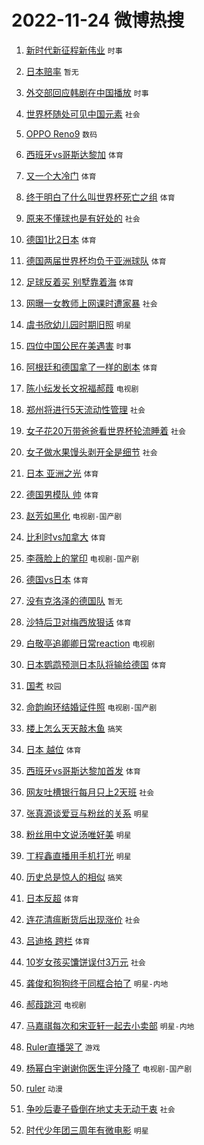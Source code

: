 # 2022-11-24 微博热搜 
1. [新时代新征程新伟业](https://m.weibo.cn/search?containerid=100103type%3D1%26t%3D10%26q%3D%23%E6%96%B0%E6%97%B6%E4%BB%A3%E6%96%B0%E5%BE%81%E7%A8%8B%E6%96%B0%E4%BC%9F%E4%B8%9A%23&stream_entry_id=51&isnewpage=1&extparam=seat%3D1%26filter_type%3Drealtimehot%26c_type%3D51%26dgr%3D0%26pos%3D0%26cate%3D10103%26display_time%3D1669221095%26pre_seqid%3D1669221095231018952204&luicode=10000011&lfid=106003type%3D25%26t%3D3%26disable_hot%3D1%26filter_type%3Drealtimehot) `时事` 

2. [日本赔率](https://m.weibo.cn/search?containerid=100103type%3D1%26t%3D10%26q%3D%E6%97%A5%E6%9C%AC%E8%B5%94%E7%8E%87&stream_entry_id=31&isnewpage=1&extparam=seat%3D1%26realpos%3D1%26pos%3D0%26c_type%3D31%26cate%3D5001%26filter_type%3Drealtimehot%26q%3D%25E6%2597%25A5%25E6%259C%25AC%25E8%25B5%2594%25E7%258E%2587%26dgr%3D0%26band_rank%3D1%26lcate%3D5001%26flag%3D1%26display_time%3D1669221095%26pre_seqid%3D1669221095231018952204&luicode=10000011&lfid=106003type%3D25%26t%3D3%26disable_hot%3D1%26filter_type%3Drealtimehot) `暂无` 

3. [外交部回应韩剧在中国播放](https://m.weibo.cn/search?containerid=100103type%3D1%26t%3D10%26q%3D%23%E5%A4%96%E4%BA%A4%E9%83%A8%E5%9B%9E%E5%BA%94%E9%9F%A9%E5%89%A7%E5%9C%A8%E4%B8%AD%E5%9B%BD%E6%92%AD%E6%94%BE%23&stream_entry_id=31&isnewpage=1&extparam=seat%3D1%26realpos%3D2%26pos%3D1%26c_type%3D31%26cate%3D5001%26filter_type%3Drealtimehot%26q%3D%2523%25E5%25A4%2596%25E4%25BA%25A4%25E9%2583%25A8%25E5%259B%259E%25E5%25BA%2594%25E9%259F%25A9%25E5%2589%25A7%25E5%259C%25A8%25E4%25B8%25AD%25E5%259B%25BD%25E6%2592%25AD%25E6%2594%25BE%2523%26dgr%3D0%26band_rank%3D2%26lcate%3D5001%26flag%3D2%26display_time%3D1669221095%26pre_seqid%3D1669221095231018952204&luicode=10000011&lfid=106003type%3D25%26t%3D3%26disable_hot%3D1%26filter_type%3Drealtimehot) `时事` 

4. [世界杯随处可见中国元素](https://m.weibo.cn/search?containerid=100103type%3D1%26t%3D10%26q%3D%23%E4%B8%96%E7%95%8C%E6%9D%AF%E9%9A%8F%E5%A4%84%E5%8F%AF%E8%A7%81%E4%B8%AD%E5%9B%BD%E5%85%83%E7%B4%A0%23&stream_entry_id=31&isnewpage=1&extparam=seat%3D1%26realpos%3D3%26pos%3D2%26c_type%3D31%26cate%3D5001%26filter_type%3Drealtimehot%26q%3D%2523%25E4%25B8%2596%25E7%2595%258C%25E6%259D%25AF%25E9%259A%258F%25E5%25A4%2584%25E5%258F%25AF%25E8%25A7%2581%25E4%25B8%25AD%25E5%259B%25BD%25E5%2585%2583%25E7%25B4%25A0%2523%26dgr%3D0%26band_rank%3D3%26lcate%3D5001%26flag%3D0%26display_time%3D1669221095%26pre_seqid%3D1669221095231018952204&luicode=10000011&lfid=106003type%3D25%26t%3D3%26disable_hot%3D1%26filter_type%3Drealtimehot) `社会` 

5. [OPPO Reno9](https://m.weibo.cn/search?containerid=100103type%3D1%26t%3D10%26q%3D%23OPPO+Reno9%23&stream_entry_id=31&isnewpage=1&extparam=seat%3D1%26pos%3D3%26c_type%3D31%26topic_ad%3D1%26cate%3D5001%26adid%3D173265%26filter_type%3Drealtimehot%26q%3D%2523OPPO%2520Reno9%2523%26dgr%3D0%26band_rank%3D4%26lcate%3D5001%26display_time%3D1669221095%26pre_seqid%3D1669221095231018952204&luicode=10000011&lfid=106003type%3D25%26t%3D3%26disable_hot%3D1%26filter_type%3Drealtimehot) `数码` 

6. [西班牙vs哥斯达黎加](https://m.weibo.cn/search?containerid=100103type%3D1%26t%3D10%26q%3D%23%E8%A5%BF%E7%8F%AD%E7%89%99vs%E5%93%A5%E6%96%AF%E8%BE%BE%E9%BB%8E%E5%8A%A0%23&stream_entry_id=31&isnewpage=1&extparam=seat%3D1%26realpos%3D4%26pos%3D4%26c_type%3D31%26cate%3D5001%26filter_type%3Drealtimehot%26q%3D%2523%25E8%25A5%25BF%25E7%258F%25AD%25E7%2589%2599vs%25E5%2593%25A5%25E6%2596%25AF%25E8%25BE%25BE%25E9%25BB%258E%25E5%258A%25A0%2523%26dgr%3D0%26band_rank%3D4%26lcate%3D5001%26flag%3D1%26display_time%3D1669221095%26pre_seqid%3D1669221095231018952204&luicode=10000011&lfid=106003type%3D25%26t%3D3%26disable_hot%3D1%26filter_type%3Drealtimehot) `体育` 

7. [又一个大冷门](https://m.weibo.cn/search?containerid=100103type%3D1%26t%3D10%26q%3D%23%E5%8F%88%E4%B8%80%E4%B8%AA%E5%A4%A7%E5%86%B7%E9%97%A8%23&stream_entry_id=31&isnewpage=1&extparam=seat%3D1%26realpos%3D5%26pos%3D5%26c_type%3D31%26cate%3D5001%26filter_type%3Drealtimehot%26q%3D%2523%25E5%258F%2588%25E4%25B8%2580%25E4%25B8%25AA%25E5%25A4%25A7%25E5%2586%25B7%25E9%2597%25A8%2523%26dgr%3D0%26band_rank%3D5%26lcate%3D5001%26flag%3D1%26display_time%3D1669221095%26pre_seqid%3D1669221095231018952204&luicode=10000011&lfid=106003type%3D25%26t%3D3%26disable_hot%3D1%26filter_type%3Drealtimehot) `体育` 

8. [终于明白了什么叫世界杯死亡之组](https://m.weibo.cn/search?containerid=100103type%3D1%26t%3D10%26q%3D%23%E7%BB%88%E4%BA%8E%E6%98%8E%E7%99%BD%E4%BA%86%E4%BB%80%E4%B9%88%E5%8F%AB%E4%B8%96%E7%95%8C%E6%9D%AF%E6%AD%BB%E4%BA%A1%E4%B9%8B%E7%BB%84%23&stream_entry_id=31&isnewpage=1&extparam=seat%3D1%26realpos%3D6%26pos%3D6%26c_type%3D31%26cate%3D5001%26filter_type%3Drealtimehot%26q%3D%2523%25E7%25BB%2588%25E4%25BA%258E%25E6%2598%258E%25E7%2599%25BD%25E4%25BA%2586%25E4%25BB%2580%25E4%25B9%2588%25E5%258F%25AB%25E4%25B8%2596%25E7%2595%258C%25E6%259D%25AF%25E6%25AD%25BB%25E4%25BA%25A1%25E4%25B9%258B%25E7%25BB%2584%2523%26dgr%3D0%26band_rank%3D6%26lcate%3D5001%26flag%3D1%26display_time%3D1669221095%26pre_seqid%3D1669221095231018952204&luicode=10000011&lfid=106003type%3D25%26t%3D3%26disable_hot%3D1%26filter_type%3Drealtimehot) `体育` 

9. [原来不懂球也是有好处的](https://m.weibo.cn/search?containerid=100103type%3D1%26t%3D10%26q%3D%23%E5%8E%9F%E6%9D%A5%E4%B8%8D%E6%87%82%E7%90%83%E4%B9%9F%E6%98%AF%E6%9C%89%E5%A5%BD%E5%A4%84%E7%9A%84%23&stream_entry_id=31&isnewpage=1&extparam=seat%3D1%26realpos%3D7%26pos%3D7%26c_type%3D31%26cate%3D5001%26filter_type%3Drealtimehot%26q%3D%2523%25E5%258E%259F%25E6%259D%25A5%25E4%25B8%258D%25E6%2587%2582%25E7%2590%2583%25E4%25B9%259F%25E6%2598%25AF%25E6%259C%2589%25E5%25A5%25BD%25E5%25A4%2584%25E7%259A%2584%2523%26dgr%3D0%26band_rank%3D7%26lcate%3D5001%26flag%3D0%26display_time%3D1669221095%26pre_seqid%3D1669221095231018952204&luicode=10000011&lfid=106003type%3D25%26t%3D3%26disable_hot%3D1%26filter_type%3Drealtimehot) `社会` 

10. [德国1比2日本](https://m.weibo.cn/search?containerid=100103type%3D1%26t%3D10%26q%3D%23%E5%BE%B7%E5%9B%BD1%E6%AF%942%E6%97%A5%E6%9C%AC%23&stream_entry_id=31&isnewpage=1&extparam=seat%3D1%26realpos%3D8%26pos%3D8%26c_type%3D31%26cate%3D5001%26filter_type%3Drealtimehot%26q%3D%2523%25E5%25BE%25B7%25E5%259B%25BD1%25E6%25AF%25942%25E6%2597%25A5%25E6%259C%25AC%2523%26dgr%3D0%26band_rank%3D8%26lcate%3D5001%26flag%3D1%26display_time%3D1669221095%26pre_seqid%3D1669221095231018952204&luicode=10000011&lfid=106003type%3D25%26t%3D3%26disable_hot%3D1%26filter_type%3Drealtimehot) `体育` 

11. [德国两届世界杯均负于亚洲球队](https://m.weibo.cn/search?containerid=100103type%3D1%26t%3D10%26q%3D%23%E5%BE%B7%E5%9B%BD%E4%B8%A4%E5%B1%8A%E4%B8%96%E7%95%8C%E6%9D%AF%E5%9D%87%E8%B4%9F%E4%BA%8E%E4%BA%9A%E6%B4%B2%E7%90%83%E9%98%9F%23&stream_entry_id=31&isnewpage=1&extparam=seat%3D1%26realpos%3D9%26pos%3D9%26c_type%3D31%26cate%3D5001%26filter_type%3Drealtimehot%26q%3D%2523%25E5%25BE%25B7%25E5%259B%25BD%25E4%25B8%25A4%25E5%25B1%258A%25E4%25B8%2596%25E7%2595%258C%25E6%259D%25AF%25E5%259D%2587%25E8%25B4%259F%25E4%25BA%258E%25E4%25BA%259A%25E6%25B4%25B2%25E7%2590%2583%25E9%2598%259F%2523%26dgr%3D0%26band_rank%3D9%26lcate%3D5001%26flag%3D1%26display_time%3D1669221095%26pre_seqid%3D1669221095231018952204&luicode=10000011&lfid=106003type%3D25%26t%3D3%26disable_hot%3D1%26filter_type%3Drealtimehot) `体育` 

12. [足球反着买 别墅靠着海](https://m.weibo.cn/search?containerid=100103type%3D1%26t%3D10%26q%3D%23%E8%B6%B3%E7%90%83%E5%8F%8D%E7%9D%80%E4%B9%B0+%E5%88%AB%E5%A2%85%E9%9D%A0%E7%9D%80%E6%B5%B7%23&stream_entry_id=31&isnewpage=1&extparam=seat%3D1%26realpos%3D10%26pos%3D10%26c_type%3D31%26cate%3D5001%26filter_type%3Drealtimehot%26q%3D%2523%25E8%25B6%25B3%25E7%2590%2583%25E5%258F%258D%25E7%259D%2580%25E4%25B9%25B0%2520%25E5%2588%25AB%25E5%25A2%2585%25E9%259D%25A0%25E7%259D%2580%25E6%25B5%25B7%2523%26dgr%3D0%26band_rank%3D10%26lcate%3D5001%26flag%3D1%26display_time%3D1669221095%26pre_seqid%3D1669221095231018952204&luicode=10000011&lfid=106003type%3D25%26t%3D3%26disable_hot%3D1%26filter_type%3Drealtimehot) `体育` 

13. [网曝一女教师上网课时遭家暴](https://m.weibo.cn/search?containerid=100103type%3D1%26t%3D10%26q%3D%23%E7%BD%91%E6%9B%9D%E4%B8%80%E5%A5%B3%E6%95%99%E5%B8%88%E4%B8%8A%E7%BD%91%E8%AF%BE%E6%97%B6%E9%81%AD%E5%AE%B6%E6%9A%B4%23&stream_entry_id=31&isnewpage=1&extparam=seat%3D1%26realpos%3D11%26pos%3D11%26c_type%3D31%26cate%3D5001%26filter_type%3Drealtimehot%26q%3D%2523%25E7%25BD%2591%25E6%259B%259D%25E4%25B8%2580%25E5%25A5%25B3%25E6%2595%2599%25E5%25B8%2588%25E4%25B8%258A%25E7%25BD%2591%25E8%25AF%25BE%25E6%2597%25B6%25E9%2581%25AD%25E5%25AE%25B6%25E6%259A%25B4%2523%26dgr%3D0%26band_rank%3D11%26lcate%3D5001%26flag%3D1%26display_time%3D1669221095%26pre_seqid%3D1669221095231018952204&luicode=10000011&lfid=106003type%3D25%26t%3D3%26disable_hot%3D1%26filter_type%3Drealtimehot) `社会` 

14. [虞书欣幼儿园时期旧照](https://m.weibo.cn/search?containerid=100103type%3D1%26t%3D10%26q%3D%23%E8%99%9E%E4%B9%A6%E6%AC%A3%E5%B9%BC%E5%84%BF%E5%9B%AD%E6%97%B6%E6%9C%9F%E6%97%A7%E7%85%A7%23&stream_entry_id=31&isnewpage=1&extparam=seat%3D1%26realpos%3D12%26pos%3D12%26c_type%3D31%26cate%3D5001%26filter_type%3Drealtimehot%26q%3D%2523%25E8%2599%259E%25E4%25B9%25A6%25E6%25AC%25A3%25E5%25B9%25BC%25E5%2584%25BF%25E5%259B%25AD%25E6%2597%25B6%25E6%259C%259F%25E6%2597%25A7%25E7%2585%25A7%2523%26dgr%3D0%26band_rank%3D12%26lcate%3D5001%26flag%3D1%26display_time%3D1669221095%26pre_seqid%3D1669221095231018952204&luicode=10000011&lfid=106003type%3D25%26t%3D3%26disable_hot%3D1%26filter_type%3Drealtimehot) `明星` 

15. [四位中国公民在美遇害](https://m.weibo.cn/search?containerid=100103type%3D1%26t%3D10%26q%3D%23%E5%9B%9B%E4%BD%8D%E4%B8%AD%E5%9B%BD%E5%85%AC%E6%B0%91%E5%9C%A8%E7%BE%8E%E9%81%87%E5%AE%B3%23&stream_entry_id=31&isnewpage=1&extparam=seat%3D1%26realpos%3D13%26pos%3D13%26c_type%3D31%26cate%3D5001%26filter_type%3Drealtimehot%26q%3D%2523%25E5%259B%259B%25E4%25BD%258D%25E4%25B8%25AD%25E5%259B%25BD%25E5%2585%25AC%25E6%25B0%2591%25E5%259C%25A8%25E7%25BE%258E%25E9%2581%2587%25E5%25AE%25B3%2523%26dgr%3D0%26band_rank%3D13%26lcate%3D5001%26flag%3D2%26display_time%3D1669221095%26pre_seqid%3D1669221095231018952204&luicode=10000011&lfid=106003type%3D25%26t%3D3%26disable_hot%3D1%26filter_type%3Drealtimehot) `时事` 

16. [阿根廷和德国拿了一样的剧本](https://m.weibo.cn/search?containerid=100103type%3D1%26t%3D10%26q%3D%23%E9%98%BF%E6%A0%B9%E5%BB%B7%E5%92%8C%E5%BE%B7%E5%9B%BD%E6%8B%BF%E4%BA%86%E4%B8%80%E6%A0%B7%E7%9A%84%E5%89%A7%E6%9C%AC%23&stream_entry_id=31&isnewpage=1&extparam=seat%3D1%26realpos%3D14%26pos%3D14%26c_type%3D31%26cate%3D5001%26filter_type%3Drealtimehot%26q%3D%2523%25E9%2598%25BF%25E6%25A0%25B9%25E5%25BB%25B7%25E5%2592%258C%25E5%25BE%25B7%25E5%259B%25BD%25E6%258B%25BF%25E4%25BA%2586%25E4%25B8%2580%25E6%25A0%25B7%25E7%259A%2584%25E5%2589%25A7%25E6%259C%25AC%2523%26dgr%3D0%26band_rank%3D14%26lcate%3D5001%26flag%3D1%26display_time%3D1669221095%26pre_seqid%3D1669221095231018952204&luicode=10000011&lfid=106003type%3D25%26t%3D3%26disable_hot%3D1%26filter_type%3Drealtimehot) `体育` 

17. [陈小纭发长文祝福郝葭](https://m.weibo.cn/search?containerid=100103type%3D1%26t%3D10%26q%3D%23%E9%99%88%E5%B0%8F%E7%BA%AD%E5%8F%91%E9%95%BF%E6%96%87%E7%A5%9D%E7%A6%8F%E9%83%9D%E8%91%AD%23&stream_entry_id=31&isnewpage=1&extparam=seat%3D1%26realpos%3D15%26pos%3D15%26c_type%3D31%26cate%3D5001%26filter_type%3Drealtimehot%26q%3D%2523%25E9%2599%2588%25E5%25B0%258F%25E7%25BA%25AD%25E5%258F%2591%25E9%2595%25BF%25E6%2596%2587%25E7%25A5%259D%25E7%25A6%258F%25E9%2583%259D%25E8%2591%25AD%2523%26dgr%3D0%26band_rank%3D15%26lcate%3D5001%26flag%3D2%26display_time%3D1669221095%26pre_seqid%3D1669221095231018952204&luicode=10000011&lfid=106003type%3D25%26t%3D3%26disable_hot%3D1%26filter_type%3Drealtimehot) `电视剧` 

18. [郑州将进行5天流动性管理](https://m.weibo.cn/search?containerid=100103type%3D1%26t%3D10%26q%3D%23%E9%83%91%E5%B7%9E%E5%B0%86%E8%BF%9B%E8%A1%8C5%E5%A4%A9%E6%B5%81%E5%8A%A8%E6%80%A7%E7%AE%A1%E7%90%86%23&stream_entry_id=31&isnewpage=1&extparam=seat%3D1%26realpos%3D16%26pos%3D16%26c_type%3D31%26cate%3D5001%26filter_type%3Drealtimehot%26q%3D%2523%25E9%2583%2591%25E5%25B7%259E%25E5%25B0%2586%25E8%25BF%259B%25E8%25A1%258C5%25E5%25A4%25A9%25E6%25B5%2581%25E5%258A%25A8%25E6%2580%25A7%25E7%25AE%25A1%25E7%2590%2586%2523%26dgr%3D0%26band_rank%3D16%26lcate%3D5001%26flag%3D0%26display_time%3D1669221095%26pre_seqid%3D1669221095231018952204&luicode=10000011&lfid=106003type%3D25%26t%3D3%26disable_hot%3D1%26filter_type%3Drealtimehot) `社会` 

19. [女子花20万带爸爸看世界杯轮流睡着](https://m.weibo.cn/search?containerid=100103type%3D1%26t%3D10%26q%3D%23%E5%A5%B3%E5%AD%90%E8%8A%B120%E4%B8%87%E5%B8%A6%E7%88%B8%E7%88%B8%E7%9C%8B%E4%B8%96%E7%95%8C%E6%9D%AF%E8%BD%AE%E6%B5%81%E7%9D%A1%E7%9D%80%23&stream_entry_id=31&isnewpage=1&extparam=seat%3D1%26realpos%3D17%26pos%3D17%26c_type%3D31%26cate%3D5001%26filter_type%3Drealtimehot%26q%3D%2523%25E5%25A5%25B3%25E5%25AD%2590%25E8%258A%25B120%25E4%25B8%2587%25E5%25B8%25A6%25E7%2588%25B8%25E7%2588%25B8%25E7%259C%258B%25E4%25B8%2596%25E7%2595%258C%25E6%259D%25AF%25E8%25BD%25AE%25E6%25B5%2581%25E7%259D%25A1%25E7%259D%2580%2523%26dgr%3D0%26band_rank%3D17%26lcate%3D5001%26flag%3D0%26display_time%3D1669221095%26pre_seqid%3D1669221095231018952204&luicode=10000011&lfid=106003type%3D25%26t%3D3%26disable_hot%3D1%26filter_type%3Drealtimehot) `社会` 

20. [女子做水果馒头剥开全是细节](https://m.weibo.cn/search?containerid=100103type%3D1%26t%3D10%26q%3D%23%E5%A5%B3%E5%AD%90%E5%81%9A%E6%B0%B4%E6%9E%9C%E9%A6%92%E5%A4%B4%E5%89%A5%E5%BC%80%E5%85%A8%E6%98%AF%E7%BB%86%E8%8A%82%23&stream_entry_id=31&isnewpage=1&extparam=seat%3D1%26realpos%3D18%26pos%3D18%26c_type%3D31%26cate%3D5001%26filter_type%3Drealtimehot%26q%3D%2523%25E5%25A5%25B3%25E5%25AD%2590%25E5%2581%259A%25E6%25B0%25B4%25E6%259E%259C%25E9%25A6%2592%25E5%25A4%25B4%25E5%2589%25A5%25E5%25BC%2580%25E5%2585%25A8%25E6%2598%25AF%25E7%25BB%2586%25E8%258A%2582%2523%26dgr%3D0%26band_rank%3D18%26lcate%3D5001%26flag%3D0%26display_time%3D1669221095%26pre_seqid%3D1669221095231018952204&luicode=10000011&lfid=106003type%3D25%26t%3D3%26disable_hot%3D1%26filter_type%3Drealtimehot) `社会` 

21. [日本 亚洲之光](https://m.weibo.cn/search?containerid=100103type%3D1%26t%3D10%26q%3D%E6%97%A5%E6%9C%AC+%E4%BA%9A%E6%B4%B2%E4%B9%8B%E5%85%89&stream_entry_id=31&isnewpage=1&extparam=seat%3D1%26realpos%3D19%26pos%3D19%26c_type%3D31%26cate%3D5001%26filter_type%3Drealtimehot%26q%3D%25E6%2597%25A5%25E6%259C%25AC%2520%25E4%25BA%259A%25E6%25B4%25B2%25E4%25B9%258B%25E5%2585%2589%26dgr%3D0%26band_rank%3D19%26lcate%3D5001%26flag%3D1%26display_time%3D1669221095%26pre_seqid%3D1669221095231018952204&luicode=10000011&lfid=106003type%3D25%26t%3D3%26disable_hot%3D1%26filter_type%3Drealtimehot) `体育` 

22. [德国男模队 帅](https://m.weibo.cn/search?containerid=100103type%3D1%26t%3D10%26q%3D%23%E5%BE%B7%E5%9B%BD%E7%94%B7%E6%A8%A1%E9%98%9F+%E5%B8%85%23&stream_entry_id=31&isnewpage=1&extparam=seat%3D1%26realpos%3D20%26pos%3D20%26c_type%3D31%26cate%3D5001%26filter_type%3Drealtimehot%26q%3D%2523%25E5%25BE%25B7%25E5%259B%25BD%25E7%2594%25B7%25E6%25A8%25A1%25E9%2598%259F%2520%25E5%25B8%2585%2523%26dgr%3D0%26band_rank%3D20%26lcate%3D5001%26flag%3D0%26display_time%3D1669221095%26pre_seqid%3D1669221095231018952204&luicode=10000011&lfid=106003type%3D25%26t%3D3%26disable_hot%3D1%26filter_type%3Drealtimehot) `体育` 

23. [赵芳如黑化](https://m.weibo.cn/search?containerid=100103type%3D1%26t%3D10%26q%3D%23%E8%B5%B5%E8%8A%B3%E5%A6%82%E9%BB%91%E5%8C%96%23&stream_entry_id=31&isnewpage=1&extparam=seat%3D1%26realpos%3D21%26pos%3D21%26c_type%3D31%26cate%3D5001%26filter_type%3Drealtimehot%26q%3D%2523%25E8%25B5%25B5%25E8%258A%25B3%25E5%25A6%2582%25E9%25BB%2591%25E5%258C%2596%2523%26dgr%3D0%26band_rank%3D21%26lcate%3D5001%26flag%3D1%26display_time%3D1669221095%26pre_seqid%3D1669221095231018952204&luicode=10000011&lfid=106003type%3D25%26t%3D3%26disable_hot%3D1%26filter_type%3Drealtimehot) `电视剧-国产剧` 

24. [比利时vs加拿大](https://m.weibo.cn/search?containerid=100103type%3D1%26t%3D10%26q%3D%23%E6%AF%94%E5%88%A9%E6%97%B6vs%E5%8A%A0%E6%8B%BF%E5%A4%A7%23&stream_entry_id=31&isnewpage=1&extparam=seat%3D1%26realpos%3D22%26pos%3D22%26c_type%3D31%26cate%3D5001%26filter_type%3Drealtimehot%26q%3D%2523%25E6%25AF%2594%25E5%2588%25A9%25E6%2597%25B6vs%25E5%258A%25A0%25E6%258B%25BF%25E5%25A4%25A7%2523%26dgr%3D0%26band_rank%3D22%26lcate%3D5001%26flag%3D1%26display_time%3D1669221095%26pre_seqid%3D1669221095231018952204&luicode=10000011&lfid=106003type%3D25%26t%3D3%26disable_hot%3D1%26filter_type%3Drealtimehot) `体育` 

25. [李薇脸上的掌印](https://m.weibo.cn/search?containerid=100103type%3D1%26t%3D10%26q%3D%23%E6%9D%8E%E8%96%87%E8%84%B8%E4%B8%8A%E7%9A%84%E6%8E%8C%E5%8D%B0%23&stream_entry_id=31&isnewpage=1&extparam=seat%3D1%26realpos%3D23%26pos%3D23%26c_type%3D31%26cate%3D5001%26filter_type%3Drealtimehot%26q%3D%2523%25E6%259D%258E%25E8%2596%2587%25E8%2584%25B8%25E4%25B8%258A%25E7%259A%2584%25E6%258E%258C%25E5%258D%25B0%2523%26dgr%3D0%26band_rank%3D23%26lcate%3D5001%26flag%3D0%26display_time%3D1669221095%26pre_seqid%3D1669221095231018952204&luicode=10000011&lfid=106003type%3D25%26t%3D3%26disable_hot%3D1%26filter_type%3Drealtimehot) `电视剧-国产剧` 

26. [德国vs日本](https://m.weibo.cn/search?containerid=100103type%3D1%26t%3D10%26q%3D%23%E5%BE%B7%E5%9B%BDvs%E6%97%A5%E6%9C%AC%23&stream_entry_id=31&isnewpage=1&extparam=seat%3D1%26realpos%3D24%26pos%3D24%26c_type%3D31%26cate%3D5001%26filter_type%3Drealtimehot%26q%3D%2523%25E5%25BE%25B7%25E5%259B%25BDvs%25E6%2597%25A5%25E6%259C%25AC%2523%26dgr%3D0%26band_rank%3D24%26lcate%3D5001%26flag%3D2%26display_time%3D1669221095%26pre_seqid%3D1669221095231018952204&luicode=10000011&lfid=106003type%3D25%26t%3D3%26disable_hot%3D1%26filter_type%3Drealtimehot) `体育` 

27. [没有克洛泽的德国队](https://m.weibo.cn/search?containerid=100103type%3D1%26t%3D10%26q%3D%23%E6%B2%A1%E6%9C%89%E5%85%8B%E6%B4%9B%E6%B3%BD%E7%9A%84%E5%BE%B7%E5%9B%BD%E9%98%9F%23&stream_entry_id=31&isnewpage=1&extparam=seat%3D1%26realpos%3D25%26pos%3D25%26c_type%3D31%26cate%3D5001%26filter_type%3Drealtimehot%26q%3D%2523%25E6%25B2%25A1%25E6%259C%2589%25E5%2585%258B%25E6%25B4%259B%25E6%25B3%25BD%25E7%259A%2584%25E5%25BE%25B7%25E5%259B%25BD%25E9%2598%259F%2523%26dgr%3D0%26band_rank%3D25%26lcate%3D5001%26flag%3D1%26display_time%3D1669221095%26pre_seqid%3D1669221095231018952204&luicode=10000011&lfid=106003type%3D25%26t%3D3%26disable_hot%3D1%26filter_type%3Drealtimehot) `暂无` 

28. [沙特后卫对梅西放狠话](https://m.weibo.cn/search?containerid=100103type%3D1%26t%3D10%26q%3D%23%E6%B2%99%E7%89%B9%E5%90%8E%E5%8D%AB%E5%AF%B9%E6%A2%85%E8%A5%BF%E6%94%BE%E7%8B%A0%E8%AF%9D%23&stream_entry_id=31&isnewpage=1&extparam=seat%3D1%26realpos%3D26%26pos%3D26%26c_type%3D31%26cate%3D5001%26filter_type%3Drealtimehot%26q%3D%2523%25E6%25B2%2599%25E7%2589%25B9%25E5%2590%258E%25E5%258D%25AB%25E5%25AF%25B9%25E6%25A2%2585%25E8%25A5%25BF%25E6%2594%25BE%25E7%258B%25A0%25E8%25AF%259D%2523%26dgr%3D0%26band_rank%3D26%26lcate%3D5001%26flag%3D0%26display_time%3D1669221095%26pre_seqid%3D1669221095231018952204&luicode=10000011&lfid=106003type%3D25%26t%3D3%26disable_hot%3D1%26filter_type%3Drealtimehot) `体育` 

29. [白敬亭追卿卿日常reaction](https://m.weibo.cn/search?containerid=100103type%3D1%26t%3D10%26q%3D%23%E7%99%BD%E6%95%AC%E4%BA%AD%E8%BF%BD%E5%8D%BF%E5%8D%BF%E6%97%A5%E5%B8%B8reaction%23&stream_entry_id=31&isnewpage=1&extparam=seat%3D1%26realpos%3D27%26pos%3D27%26c_type%3D31%26cate%3D5001%26filter_type%3Drealtimehot%26q%3D%2523%25E7%2599%25BD%25E6%2595%25AC%25E4%25BA%25AD%25E8%25BF%25BD%25E5%258D%25BF%25E5%258D%25BF%25E6%2597%25A5%25E5%25B8%25B8reaction%2523%26dgr%3D0%26band_rank%3D27%26lcate%3D5001%26flag%3D0%26display_time%3D1669221095%26pre_seqid%3D1669221095231018952204&luicode=10000011&lfid=106003type%3D25%26t%3D3%26disable_hot%3D1%26filter_type%3Drealtimehot) `电视剧` 

30. [日本鹦鹉预测日本队将输给德国](https://m.weibo.cn/search?containerid=100103type%3D1%26t%3D10%26q%3D%23%E6%97%A5%E6%9C%AC%E9%B9%A6%E9%B9%89%E9%A2%84%E6%B5%8B%E6%97%A5%E6%9C%AC%E9%98%9F%E5%B0%86%E8%BE%93%E7%BB%99%E5%BE%B7%E5%9B%BD%23&stream_entry_id=31&isnewpage=1&extparam=seat%3D1%26realpos%3D28%26pos%3D28%26c_type%3D31%26cate%3D5001%26filter_type%3Drealtimehot%26q%3D%2523%25E6%2597%25A5%25E6%259C%25AC%25E9%25B9%25A6%25E9%25B9%2589%25E9%25A2%2584%25E6%25B5%258B%25E6%2597%25A5%25E6%259C%25AC%25E9%2598%259F%25E5%25B0%2586%25E8%25BE%2593%25E7%25BB%2599%25E5%25BE%25B7%25E5%259B%25BD%2523%26dgr%3D0%26band_rank%3D28%26lcate%3D5001%26flag%3D1%26display_time%3D1669221095%26pre_seqid%3D1669221095231018952204&luicode=10000011&lfid=106003type%3D25%26t%3D3%26disable_hot%3D1%26filter_type%3Drealtimehot) `体育` 

31. [国考](https://m.weibo.cn/search?containerid=100103type%3D1%26t%3D10%26q%3D%E5%9B%BD%E8%80%83&stream_entry_id=31&isnewpage=1&extparam=seat%3D1%26realpos%3D29%26pos%3D29%26c_type%3D31%26cate%3D5001%26filter_type%3Drealtimehot%26q%3D%25E5%259B%25BD%25E8%2580%2583%26dgr%3D0%26band_rank%3D29%26lcate%3D5001%26flag%3D0%26display_time%3D1669221095%26pre_seqid%3D1669221095231018952204&luicode=10000011&lfid=106003type%3D25%26t%3D3%26disable_hot%3D1%26filter_type%3Drealtimehot) `校园` 

32. [命韵峋环结婚证件照](https://m.weibo.cn/search?containerid=100103type%3D1%26t%3D10%26q%3D%23%E5%91%BD%E9%9F%B5%E5%B3%8B%E7%8E%AF%E7%BB%93%E5%A9%9A%E8%AF%81%E4%BB%B6%E7%85%A7%23&stream_entry_id=31&isnewpage=1&extparam=seat%3D1%26realpos%3D30%26pos%3D30%26c_type%3D31%26cate%3D5001%26filter_type%3Drealtimehot%26q%3D%2523%25E5%2591%25BD%25E9%259F%25B5%25E5%25B3%258B%25E7%258E%25AF%25E7%25BB%2593%25E5%25A9%259A%25E8%25AF%2581%25E4%25BB%25B6%25E7%2585%25A7%2523%26dgr%3D0%26band_rank%3D30%26lcate%3D5001%26flag%3D0%26display_time%3D1669221095%26pre_seqid%3D1669221095231018952204&luicode=10000011&lfid=106003type%3D25%26t%3D3%26disable_hot%3D1%26filter_type%3Drealtimehot) `电视剧-国产剧` 

33. [楼上怎么天天敲木鱼](https://m.weibo.cn/search?containerid=100103type%3D1%26t%3D10%26q%3D%23%E6%A5%BC%E4%B8%8A%E6%80%8E%E4%B9%88%E5%A4%A9%E5%A4%A9%E6%95%B2%E6%9C%A8%E9%B1%BC%23&stream_entry_id=31&isnewpage=1&extparam=seat%3D1%26realpos%3D31%26pos%3D31%26c_type%3D31%26cate%3D5001%26filter_type%3Drealtimehot%26q%3D%2523%25E6%25A5%25BC%25E4%25B8%258A%25E6%2580%258E%25E4%25B9%2588%25E5%25A4%25A9%25E5%25A4%25A9%25E6%2595%25B2%25E6%259C%25A8%25E9%25B1%25BC%2523%26dgr%3D0%26band_rank%3D31%26lcate%3D5001%26flag%3D1%26display_time%3D1669221095%26pre_seqid%3D1669221095231018952204&luicode=10000011&lfid=106003type%3D25%26t%3D3%26disable_hot%3D1%26filter_type%3Drealtimehot) `搞笑` 

34. [日本 越位](https://m.weibo.cn/search?containerid=100103type%3D1%26t%3D10%26q%3D%E6%97%A5%E6%9C%AC+%E8%B6%8A%E4%BD%8D&stream_entry_id=31&isnewpage=1&extparam=seat%3D1%26realpos%3D32%26pos%3D32%26c_type%3D31%26cate%3D5001%26filter_type%3Drealtimehot%26q%3D%25E6%2597%25A5%25E6%259C%25AC%2520%25E8%25B6%258A%25E4%25BD%258D%26dgr%3D0%26band_rank%3D32%26lcate%3D5001%26flag%3D0%26display_time%3D1669221095%26pre_seqid%3D1669221095231018952204&luicode=10000011&lfid=106003type%3D25%26t%3D3%26disable_hot%3D1%26filter_type%3Drealtimehot) `体育` 

35. [西班牙vs哥斯达黎加首发](https://m.weibo.cn/search?containerid=100103type%3D1%26t%3D10%26q%3D%23%E8%A5%BF%E7%8F%AD%E7%89%99vs%E5%93%A5%E6%96%AF%E8%BE%BE%E9%BB%8E%E5%8A%A0%E9%A6%96%E5%8F%91%23&stream_entry_id=31&isnewpage=1&extparam=seat%3D1%26realpos%3D33%26pos%3D33%26c_type%3D31%26cate%3D5001%26filter_type%3Drealtimehot%26q%3D%2523%25E8%25A5%25BF%25E7%258F%25AD%25E7%2589%2599vs%25E5%2593%25A5%25E6%2596%25AF%25E8%25BE%25BE%25E9%25BB%258E%25E5%258A%25A0%25E9%25A6%2596%25E5%258F%2591%2523%26dgr%3D0%26band_rank%3D33%26lcate%3D5001%26flag%3D1%26display_time%3D1669221095%26pre_seqid%3D1669221095231018952204&luicode=10000011&lfid=106003type%3D25%26t%3D3%26disable_hot%3D1%26filter_type%3Drealtimehot) `体育` 

36. [网友吐槽银行每月只上2天班](https://m.weibo.cn/search?containerid=100103type%3D1%26t%3D10%26q%3D%23%E7%BD%91%E5%8F%8B%E5%90%90%E6%A7%BD%E9%93%B6%E8%A1%8C%E6%AF%8F%E6%9C%88%E5%8F%AA%E4%B8%8A2%E5%A4%A9%E7%8F%AD%23&stream_entry_id=31&isnewpage=1&extparam=seat%3D1%26realpos%3D34%26pos%3D34%26c_type%3D31%26cate%3D5001%26filter_type%3Drealtimehot%26q%3D%2523%25E7%25BD%2591%25E5%258F%258B%25E5%2590%2590%25E6%25A7%25BD%25E9%2593%25B6%25E8%25A1%258C%25E6%25AF%258F%25E6%259C%2588%25E5%258F%25AA%25E4%25B8%258A2%25E5%25A4%25A9%25E7%258F%25AD%2523%26dgr%3D0%26band_rank%3D34%26lcate%3D5001%26flag%3D0%26display_time%3D1669221095%26pre_seqid%3D1669221095231018952204&luicode=10000011&lfid=106003type%3D25%26t%3D3%26disable_hot%3D1%26filter_type%3Drealtimehot) `社会` 

37. [张真源谈爱豆与粉丝的关系](https://m.weibo.cn/search?containerid=100103type%3D1%26t%3D10%26q%3D%23%E5%BC%A0%E7%9C%9F%E6%BA%90%E8%B0%88%E7%88%B1%E8%B1%86%E4%B8%8E%E7%B2%89%E4%B8%9D%E7%9A%84%E5%85%B3%E7%B3%BB%23&stream_entry_id=31&isnewpage=1&extparam=seat%3D1%26realpos%3D35%26pos%3D35%26c_type%3D31%26cate%3D5001%26filter_type%3Drealtimehot%26q%3D%2523%25E5%25BC%25A0%25E7%259C%259F%25E6%25BA%2590%25E8%25B0%2588%25E7%2588%25B1%25E8%25B1%2586%25E4%25B8%258E%25E7%25B2%2589%25E4%25B8%259D%25E7%259A%2584%25E5%2585%25B3%25E7%25B3%25BB%2523%26dgr%3D0%26band_rank%3D35%26lcate%3D5001%26flag%3D1%26display_time%3D1669221095%26pre_seqid%3D1669221095231018952204&luicode=10000011&lfid=106003type%3D25%26t%3D3%26disable_hot%3D1%26filter_type%3Drealtimehot) `明星` 

38. [粉丝用中文说汤唯好美](https://m.weibo.cn/search?containerid=100103type%3D1%26t%3D10%26q%3D%23%E7%B2%89%E4%B8%9D%E7%94%A8%E4%B8%AD%E6%96%87%E8%AF%B4%E6%B1%A4%E5%94%AF%E5%A5%BD%E7%BE%8E%23&stream_entry_id=31&isnewpage=1&extparam=seat%3D1%26realpos%3D36%26pos%3D36%26c_type%3D31%26cate%3D5001%26filter_type%3Drealtimehot%26q%3D%2523%25E7%25B2%2589%25E4%25B8%259D%25E7%2594%25A8%25E4%25B8%25AD%25E6%2596%2587%25E8%25AF%25B4%25E6%25B1%25A4%25E5%2594%25AF%25E5%25A5%25BD%25E7%25BE%258E%2523%26dgr%3D0%26band_rank%3D36%26lcate%3D5001%26flag%3D1%26display_time%3D1669221095%26pre_seqid%3D1669221095231018952204&luicode=10000011&lfid=106003type%3D25%26t%3D3%26disable_hot%3D1%26filter_type%3Drealtimehot) `明星` 

39. [丁程鑫直播用手机打光](https://m.weibo.cn/search?containerid=100103type%3D1%26t%3D10%26q%3D%23%E4%B8%81%E7%A8%8B%E9%91%AB%E7%9B%B4%E6%92%AD%E7%94%A8%E6%89%8B%E6%9C%BA%E6%89%93%E5%85%89%23&stream_entry_id=31&isnewpage=1&extparam=seat%3D1%26realpos%3D37%26pos%3D37%26c_type%3D31%26cate%3D5001%26filter_type%3Drealtimehot%26q%3D%2523%25E4%25B8%2581%25E7%25A8%258B%25E9%2591%25AB%25E7%259B%25B4%25E6%2592%25AD%25E7%2594%25A8%25E6%2589%258B%25E6%259C%25BA%25E6%2589%2593%25E5%2585%2589%2523%26dgr%3D0%26band_rank%3D37%26lcate%3D5001%26flag%3D1%26display_time%3D1669221095%26pre_seqid%3D1669221095231018952204&luicode=10000011&lfid=106003type%3D25%26t%3D3%26disable_hot%3D1%26filter_type%3Drealtimehot) `明星` 

40. [历史总是惊人的相似](https://m.weibo.cn/search?containerid=100103type%3D1%26t%3D10%26q%3D%23%E5%8E%86%E5%8F%B2%E6%80%BB%E6%98%AF%E6%83%8A%E4%BA%BA%E7%9A%84%E7%9B%B8%E4%BC%BC%23&stream_entry_id=31&isnewpage=1&extparam=seat%3D1%26realpos%3D38%26pos%3D38%26c_type%3D31%26cate%3D5001%26filter_type%3Drealtimehot%26q%3D%2523%25E5%258E%2586%25E5%258F%25B2%25E6%2580%25BB%25E6%2598%25AF%25E6%2583%258A%25E4%25BA%25BA%25E7%259A%2584%25E7%259B%25B8%25E4%25BC%25BC%2523%26dgr%3D0%26band_rank%3D38%26lcate%3D5001%26flag%3D1%26display_time%3D1669221095%26pre_seqid%3D1669221095231018952204&luicode=10000011&lfid=106003type%3D25%26t%3D3%26disable_hot%3D1%26filter_type%3Drealtimehot) `搞笑` 

41. [日本反超](https://m.weibo.cn/search?containerid=100103type%3D1%26t%3D10%26q%3D%23%E6%97%A5%E6%9C%AC%E5%8F%8D%E8%B6%85%23&stream_entry_id=31&isnewpage=1&extparam=seat%3D1%26realpos%3D39%26pos%3D39%26c_type%3D31%26cate%3D5001%26filter_type%3Drealtimehot%26q%3D%2523%25E6%2597%25A5%25E6%259C%25AC%25E5%258F%258D%25E8%25B6%2585%2523%26dgr%3D0%26band_rank%3D39%26lcate%3D5001%26flag%3D0%26display_time%3D1669221095%26pre_seqid%3D1669221095231018952204&luicode=10000011&lfid=106003type%3D25%26t%3D3%26disable_hot%3D1%26filter_type%3Drealtimehot) `体育` 

42. [连花清瘟断货后出现涨价](https://m.weibo.cn/search?containerid=100103type%3D1%26t%3D10%26q%3D%23%E8%BF%9E%E8%8A%B1%E6%B8%85%E7%98%9F%E6%96%AD%E8%B4%A7%E5%90%8E%E5%87%BA%E7%8E%B0%E6%B6%A8%E4%BB%B7%23&stream_entry_id=31&isnewpage=1&extparam=seat%3D1%26realpos%3D40%26pos%3D40%26c_type%3D31%26cate%3D5001%26filter_type%3Drealtimehot%26q%3D%2523%25E8%25BF%259E%25E8%258A%25B1%25E6%25B8%2585%25E7%2598%259F%25E6%2596%25AD%25E8%25B4%25A7%25E5%2590%258E%25E5%2587%25BA%25E7%258E%25B0%25E6%25B6%25A8%25E4%25BB%25B7%2523%26dgr%3D0%26band_rank%3D40%26lcate%3D5001%26flag%3D0%26display_time%3D1669221095%26pre_seqid%3D1669221095231018952204&luicode=10000011&lfid=106003type%3D25%26t%3D3%26disable_hot%3D1%26filter_type%3Drealtimehot) `社会` 

43. [吕迪格 跨栏](https://m.weibo.cn/search?containerid=100103type%3D1%26t%3D10%26q%3D%E5%90%95%E8%BF%AA%E6%A0%BC+%E8%B7%A8%E6%A0%8F&stream_entry_id=31&isnewpage=1&extparam=seat%3D1%26realpos%3D41%26pos%3D41%26c_type%3D31%26cate%3D5001%26filter_type%3Drealtimehot%26q%3D%25E5%2590%2595%25E8%25BF%25AA%25E6%25A0%25BC%2520%25E8%25B7%25A8%25E6%25A0%258F%26dgr%3D0%26band_rank%3D41%26lcate%3D5001%26flag%3D0%26display_time%3D1669221095%26pre_seqid%3D1669221095231018952204&luicode=10000011&lfid=106003type%3D25%26t%3D3%26disable_hot%3D1%26filter_type%3Drealtimehot) `体育` 

44. [10岁女孩买馕饼误付3万元](https://m.weibo.cn/search?containerid=100103type%3D1%26t%3D10%26q%3D%2310%E5%B2%81%E5%A5%B3%E5%AD%A9%E4%B9%B0%E9%A6%95%E9%A5%BC%E8%AF%AF%E4%BB%983%E4%B8%87%E5%85%83%23&stream_entry_id=31&isnewpage=1&extparam=seat%3D1%26realpos%3D42%26pos%3D42%26c_type%3D31%26cate%3D5001%26filter_type%3Drealtimehot%26q%3D%252310%25E5%25B2%2581%25E5%25A5%25B3%25E5%25AD%25A9%25E4%25B9%25B0%25E9%25A6%2595%25E9%25A5%25BC%25E8%25AF%25AF%25E4%25BB%25983%25E4%25B8%2587%25E5%2585%2583%2523%26dgr%3D0%26band_rank%3D42%26lcate%3D5001%26flag%3D0%26display_time%3D1669221095%26pre_seqid%3D1669221095231018952204&luicode=10000011&lfid=106003type%3D25%26t%3D3%26disable_hot%3D1%26filter_type%3Drealtimehot) `社会` 

45. [龚俊和狗狗终于同框合拍了](https://m.weibo.cn/search?containerid=100103type%3D1%26t%3D10%26q%3D%E9%BE%9A%E4%BF%8A%E5%92%8C%E7%8B%97%E7%8B%97%E7%BB%88%E4%BA%8E%E5%90%8C%E6%A1%86%E5%90%88%E6%8B%8D%E4%BA%86&stream_entry_id=31&isnewpage=1&extparam=seat%3D1%26realpos%3D43%26pos%3D43%26c_type%3D31%26cate%3D5001%26filter_type%3Drealtimehot%26q%3D%25E9%25BE%259A%25E4%25BF%258A%25E5%2592%258C%25E7%258B%2597%25E7%258B%2597%25E7%25BB%2588%25E4%25BA%258E%25E5%2590%258C%25E6%25A1%2586%25E5%2590%2588%25E6%258B%258D%25E4%25BA%2586%26dgr%3D0%26band_rank%3D43%26lcate%3D5001%26flag%3D1%26display_time%3D1669221095%26pre_seqid%3D1669221095231018952204&luicode=10000011&lfid=106003type%3D25%26t%3D3%26disable_hot%3D1%26filter_type%3Drealtimehot) `明星-内地` 

46. [郝葭跳河](https://m.weibo.cn/search?containerid=100103type%3D1%26t%3D10%26q%3D%23%E9%83%9D%E8%91%AD%E8%B7%B3%E6%B2%B3%23&stream_entry_id=31&isnewpage=1&extparam=seat%3D1%26realpos%3D44%26pos%3D44%26c_type%3D31%26cate%3D5001%26filter_type%3Drealtimehot%26q%3D%2523%25E9%2583%259D%25E8%2591%25AD%25E8%25B7%25B3%25E6%25B2%25B3%2523%26dgr%3D0%26band_rank%3D44%26lcate%3D5001%26flag%3D0%26display_time%3D1669221095%26pre_seqid%3D1669221095231018952204&luicode=10000011&lfid=106003type%3D25%26t%3D3%26disable_hot%3D1%26filter_type%3Drealtimehot) `电视剧` 

47. [马嘉祺每次和宋亚轩一起去小卖部](https://m.weibo.cn/search?containerid=100103type%3D1%26t%3D10%26q%3D%23%E9%A9%AC%E5%98%89%E7%A5%BA%E6%AF%8F%E6%AC%A1%E5%92%8C%E5%AE%8B%E4%BA%9A%E8%BD%A9%E4%B8%80%E8%B5%B7%E5%8E%BB%E5%B0%8F%E5%8D%96%E9%83%A8%23&stream_entry_id=31&isnewpage=1&extparam=seat%3D1%26realpos%3D45%26pos%3D45%26c_type%3D31%26cate%3D5001%26filter_type%3Drealtimehot%26q%3D%2523%25E9%25A9%25AC%25E5%2598%2589%25E7%25A5%25BA%25E6%25AF%258F%25E6%25AC%25A1%25E5%2592%258C%25E5%25AE%258B%25E4%25BA%259A%25E8%25BD%25A9%25E4%25B8%2580%25E8%25B5%25B7%25E5%258E%25BB%25E5%25B0%258F%25E5%258D%2596%25E9%2583%25A8%2523%26dgr%3D0%26band_rank%3D45%26lcate%3D5001%26flag%3D1%26display_time%3D1669221095%26pre_seqid%3D1669221095231018952204&luicode=10000011&lfid=106003type%3D25%26t%3D3%26disable_hot%3D1%26filter_type%3Drealtimehot) `明星-内地` 

48. [Ruler直播哭了](https://m.weibo.cn/search?containerid=100103type%3D1%26t%3D10%26q%3D%23Ruler%E7%9B%B4%E6%92%AD%E5%93%AD%E4%BA%86%23&stream_entry_id=31&isnewpage=1&extparam=seat%3D1%26realpos%3D46%26pos%3D46%26c_type%3D31%26cate%3D5001%26filter_type%3Drealtimehot%26q%3D%2523Ruler%25E7%259B%25B4%25E6%2592%25AD%25E5%2593%25AD%25E4%25BA%2586%2523%26dgr%3D0%26band_rank%3D46%26lcate%3D5001%26flag%3D1%26display_time%3D1669221095%26pre_seqid%3D1669221095231018952204&luicode=10000011&lfid=106003type%3D25%26t%3D3%26disable_hot%3D1%26filter_type%3Drealtimehot) `游戏` 

49. [杨幂白宇谢谢你医生评分降了](https://m.weibo.cn/search?containerid=100103type%3D1%26t%3D10%26q%3D%23%E6%9D%A8%E5%B9%82%E7%99%BD%E5%AE%87%E8%B0%A2%E8%B0%A2%E4%BD%A0%E5%8C%BB%E7%94%9F%E8%AF%84%E5%88%86%E9%99%8D%E4%BA%86%23&stream_entry_id=31&isnewpage=1&extparam=seat%3D1%26realpos%3D47%26pos%3D47%26c_type%3D31%26cate%3D5001%26filter_type%3Drealtimehot%26q%3D%2523%25E6%259D%25A8%25E5%25B9%2582%25E7%2599%25BD%25E5%25AE%2587%25E8%25B0%25A2%25E8%25B0%25A2%25E4%25BD%25A0%25E5%258C%25BB%25E7%2594%259F%25E8%25AF%2584%25E5%2588%2586%25E9%2599%258D%25E4%25BA%2586%2523%26dgr%3D0%26band_rank%3D47%26lcate%3D5001%26flag%3D0%26display_time%3D1669221095%26pre_seqid%3D1669221095231018952204&luicode=10000011&lfid=106003type%3D25%26t%3D3%26disable_hot%3D1%26filter_type%3Drealtimehot) `电视剧-国产剧` 

50. [ruler](https://m.weibo.cn/search?containerid=100103type%3D1%26t%3D10%26q%3Druler&stream_entry_id=31&isnewpage=1&extparam=seat%3D1%26realpos%3D48%26pos%3D48%26c_type%3D31%26cate%3D5001%26filter_type%3Drealtimehot%26q%3Druler%26dgr%3D0%26band_rank%3D48%26lcate%3D5001%26flag%3D0%26display_time%3D1669221095%26pre_seqid%3D1669221095231018952204&luicode=10000011&lfid=106003type%3D25%26t%3D3%26disable_hot%3D1%26filter_type%3Drealtimehot) `动漫` 

51. [争吵后妻子昏倒在地丈夫无动于衷](https://m.weibo.cn/search?containerid=100103type%3D1%26t%3D10%26q%3D%23%E4%BA%89%E5%90%B5%E5%90%8E%E5%A6%BB%E5%AD%90%E6%98%8F%E5%80%92%E5%9C%A8%E5%9C%B0%E4%B8%88%E5%A4%AB%E6%97%A0%E5%8A%A8%E4%BA%8E%E8%A1%B7%23&stream_entry_id=31&isnewpage=1&extparam=seat%3D1%26realpos%3D49%26pos%3D49%26c_type%3D31%26cate%3D5001%26filter_type%3Drealtimehot%26q%3D%2523%25E4%25BA%2589%25E5%2590%25B5%25E5%2590%258E%25E5%25A6%25BB%25E5%25AD%2590%25E6%2598%258F%25E5%2580%2592%25E5%259C%25A8%25E5%259C%25B0%25E4%25B8%2588%25E5%25A4%25AB%25E6%2597%25A0%25E5%258A%25A8%25E4%25BA%258E%25E8%25A1%25B7%2523%26dgr%3D0%26band_rank%3D49%26lcate%3D5001%26flag%3D1%26display_time%3D1669221095%26pre_seqid%3D1669221095231018952204&luicode=10000011&lfid=106003type%3D25%26t%3D3%26disable_hot%3D1%26filter_type%3Drealtimehot) `社会` 

52. [时代少年团三周年有微电影](https://m.weibo.cn/search?containerid=100103type%3D1%26t%3D10%26q%3D%23%E6%97%B6%E4%BB%A3%E5%B0%91%E5%B9%B4%E5%9B%A2%E4%B8%89%E5%91%A8%E5%B9%B4%E6%9C%89%E5%BE%AE%E7%94%B5%E5%BD%B1%23&stream_entry_id=31&isnewpage=1&extparam=seat%3D1%26realpos%3D50%26pos%3D50%26c_type%3D31%26cate%3D5001%26filter_type%3Drealtimehot%26q%3D%2523%25E6%2597%25B6%25E4%25BB%25A3%25E5%25B0%2591%25E5%25B9%25B4%25E5%259B%25A2%25E4%25B8%2589%25E5%2591%25A8%25E5%25B9%25B4%25E6%259C%2589%25E5%25BE%25AE%25E7%2594%25B5%25E5%25BD%25B1%2523%26dgr%3D0%26band_rank%3D50%26lcate%3D5001%26flag%3D1%26display_time%3D1669221095%26pre_seqid%3D1669221095231018952204&luicode=10000011&lfid=106003type%3D25%26t%3D3%26disable_hot%3D1%26filter_type%3Drealtimehot) `明星` 
